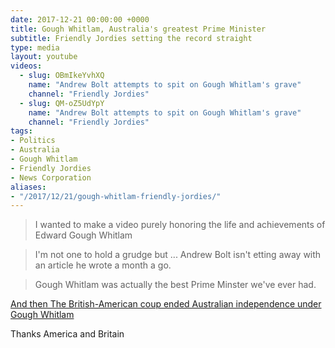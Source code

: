 ```yaml
---
date: 2017-12-21 00:00:00 +0000
title: Gough Whitlam, Australia's greatest Prime Minister
subtitle: Friendly Jordies setting the record straight
type: media
layout: youtube
videos:
  - slug: OBmIkeYvhXQ
    name: "Andrew Bolt attempts to spit on Gough Whitlam's grave"
    channel: "Friendly Jordies"
  - slug: QM-oZ5UdYpY
    name: "Andrew Bolt attempts to spit on Gough Whitlam's grave"
    channel: "Friendly Jordies"
tags:
- Politics
- Australia
- Gough Whitlam
- Friendly Jordies
- News Corporation
aliases:
- "/2017/12/21/gough-whitlam-friendly-jordies/"
---
```


> I wanted to make a video purely honoring the life and achievements of Edward Gough Whitlam

> I'm not one to hold a grudge but ... Andrew Bolt isn't etting away with an article he wrote a month a go.

> Gough Whitlam was actually the best Prime Minster we've ever had.

[And then The British-American coup ended Australian independence under Gough Whitlam](https://www.theguardian.com/commentisfree/2014/oct/23/gough-whitlam-1975-coup-ended-australian-independence)

Thanks America and Britain
